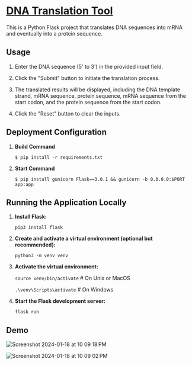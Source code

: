 # [DNA Translation Tool](https://dna-translation-tool.onrender.com)

This is a Python Flask project that translates DNA sequences into mRNA and eventually into a protein sequence.


## Usage

1. Enter the DNA sequence (5' to 3') in the provided input field.
   
2. Click the "Submit" button to initiate the translation process.
   
3. The translated results will be displayed, including the DNA template strand, mRNA sequence, protein sequence, mRNA sequence from the start codon, and the protein sequence from the start codon.
   
4. Click the "Reset" button to clear the inputs.


## Deployment Configuration

1. **Build Command**

   `$ pip install -r requirements.txt`

2. **Start Command**
  
   `$ pip install gunicorn Flask==3.0.1 && gunicorn -b 0.0.0.0:$PORT app:app`


## Running the Application Locally

1. **Install Flask:**
   
   `pip3 install flask`
   
2. **Create and activate a virtual environment (optional but recommended):**
   
   `python3 -m venv venv`
   
3. **Activate the virtual environment:**
   
   `source venv/bin/activate` # On Unix or MacOS
   
   `.\venv\Scripts\activate`   # On Windows
   
4. **Start the Flask development server:**
   
   `flask run`


## Demo

![Screenshot 2024-01-18 at 10 09 18 PM](https://github.com/eeqilim/dna-translation-tool/assets/143212045/1e08303b-7abb-4dd7-ba52-88ec3fe4f219)

![Screenshot 2024-01-18 at 10 09 02 PM](https://github.com/eeqilim/dna-translation-tool/assets/143212045/5e26d87e-c6be-48c4-87f6-c144326f512b)
